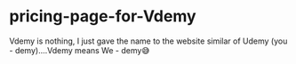 # pricing-page-for-Vdemy
Vdemy is nothing, I just gave the name to the website similar of Udemy (you - demy)....Vdemy means We - demy😅
